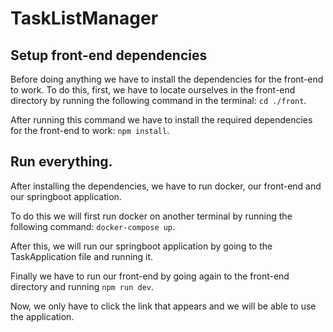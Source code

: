 ﻿# TaskListManager

## Setup front-end dependencies

Before doing anything we have to install the dependencies for the front-end to work.
To do this, first, we have to locate ourselves in the front-end directory by running the following command in the terminal: `cd ./front`.

After running this command we have to install the required dependencies for the front-end to work: `npm install`.

## Run everything.

After installing the dependencies, we have to run docker, our front-end and our springboot application.

To do this we will first run docker on another terminal by running the following command: `docker-compose up`.

After this, we will run our springboot application by going to the TaskApplication file and running it.

Finally we have to run our front-end by going again to the front-end directory and running `npm run dev`.

Now, we only have to click the link that appears and we will be able to use the application.
